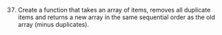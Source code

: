 37. Create a function that takes an array of items, removes all duplicate items and returns a new array in the same sequential order as the old array (minus duplicates).
